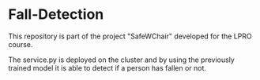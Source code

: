 # Fall-Detection
This repository is part of the project "SafeWChair" developed for the LPRO course. 

The service.py is deployed on the cluster and by using the previously trained model it is able to detect if a person has fallen or not.
